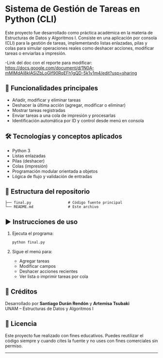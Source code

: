 # Sistema de Gestión de Tareas en Python (CLI)

Este proyecto fue desarrollado como práctica académica en la materia de Estructuras de Datos y Algoritmos I. Consiste en una aplicación por consola (CLI) para la gestión de tareas, implementando listas enlazadas, pilas y colas para simular operaciones reales como deshacer acciones, modificar tareas o enviarlas a impresión.

-Link del doc con el reporte para modificar: https://docs.google.com/document/d/1N0A-mMlMdAl8kIASiZbLoGIf90RqEFh1gQD-5k1v1m4/edit?usp=sharing

## 📌 Funcionalidades principales

- Añadir, modificar y eliminar tareas
- Deshacer la última acción (agregar, modificar o eliminar)
- Mostrar tareas registradas
- Enviar tareas a una cola de impresión y procesarlas
- Identificación automática por ID y control desde menú en consola

## 🛠️ Tecnologías y conceptos aplicados

- Python 3
- Listas enlazadas
- Pilas (deshacer)
- Colas (impresión)
- Programación modular orientada a objetos
- Lógica de flujo y validación de entradas

## 📁 Estructura del repositorio

```
├── final.py                 # Código fuente principal
└── README.md                # Este archivo
```

## ▶️ Instrucciones de uso

1. Ejecuta el programa:
   ```bash
   python final.py
   ```

2. Sigue el menú para:
   - Agregar tareas
   - Modificar campos
   - Deshacer acciones recientes
   - Ver lista o imprimir tareas por cola

## 👥 Créditos

Desarrollado por **Santiago Durán Rendón** y **Artemisa Tsubaki**  
UNAM – Estructuras de Datos y Algoritmos I

## 📄 Licencia

Este proyecto fue realizado con fines educativos. Puedes reutilizar el código siempre y cuando cites la fuente y no uses con fines comerciales sin permiso.

---
